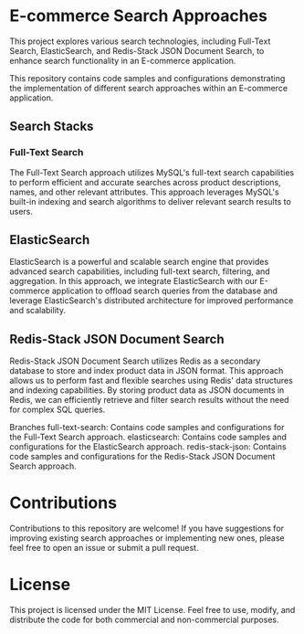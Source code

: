# E-commerce Search Approaches

This project explores various search technologies, including Full-Text Search, ElasticSearch, and Redis-Stack JSON Document Search, to enhance search functionality in an E-commerce application.

This repository contains code samples and configurations demonstrating the implementation of different search approaches within an E-commerce application.

## Search Stacks

### Full-Text Search

The Full-Text Search approach utilizes MySQL's full-text search capabilities to perform efficient and accurate searches across product descriptions, names, and other relevant attributes. This approach leverages MySQL's built-in indexing and search algorithms to deliver relevant search results to users.

## ElasticSearch

ElasticSearch is a powerful and scalable search engine that provides advanced search capabilities, including full-text search, filtering, and aggregation. In this approach, we integrate ElasticSearch with our E-commerce application to offload search queries from the database and leverage ElasticSearch's distributed architecture for improved performance and scalability.

## Redis-Stack JSON Document Search

Redis-Stack JSON Document Search utilizes Redis as a secondary database to store and index product data in JSON format. This approach allows us to perform fast and flexible searches using Redis' data structures and indexing capabilities. By storing product data as JSON documents in Redis, we can efficiently retrieve and filter search results without the need for complex SQL queries.

Branches
full-text-search: Contains code samples and configurations for the Full-Text Search approach.
elasticsearch: Contains code samples and configurations for the ElasticSearch approach.
redis-stack-json: Contains code samples and configurations for the Redis-Stack JSON Document Search approach.

# Contributions

Contributions to this repository are welcome! If you have suggestions for improving existing search approaches or implementing new ones, please feel free to open an issue or submit a pull request.

# License

This project is licensed under the MIT License. Feel free to use, modify, and distribute the code for both commercial and non-commercial purposes.
